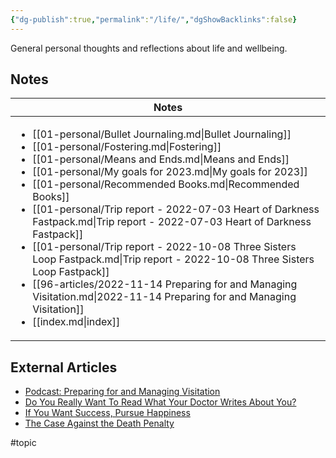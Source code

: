 ```yaml
---
{"dg-publish":true,"permalink":"/life/","dgShowBacklinks":false}
---
```



General personal thoughts and reflections about life and wellbeing.

## Notes

| Notes                                                                                                                                                                                                                                                                                                                                                                                                                                                                                                                                                                                                                                                                                                                                                            |
| ---------------------------------------------------------------------------------------------------------------------------------------------------------------------------------------------------------------------------------------------------------------------------------------------------------------------------------------------------------------------------------------------------------------------------------------------------------------------------------------------------------------------------------------------------------------------------------------------------------------------------------------------------------------------------------------------------------------------------------------------------------------- |
| <ul><li>[[01-personal/Bullet Journaling.md\\|Bullet Journaling]]</li><li>[[01-personal/Fostering.md\\|Fostering]]</li><li>[[01-personal/Means and Ends.md\\|Means and Ends]]</li><li>[[01-personal/My goals for 2023.md\\|My goals for 2023]]</li><li>[[01-personal/Recommended Books.md\\|Recommended Books]]</li><li>[[01-personal/Trip report - 2022-07-03 Heart of Darkness Fastpack.md\\|Trip report - 2022-07-03 Heart of Darkness Fastpack]]</li><li>[[01-personal/Trip report - 2022-10-08 Three Sisters Loop Fastpack.md\\|Trip report - 2022-10-08 Three Sisters Loop Fastpack]]</li><li>[[96-articles/2022-11-14 Preparing for and Managing Visitation.md\\|2022-11-14 Preparing for and Managing Visitation]]</li><li>[[index.md\\|index]]</li></ul> |


## External Articles

- [Podcast: Preparing for and Managing Visitation](https://www.youtube.com/watch?v=N6x83KQ1Tmo)
- [Do You Really Want To Read What Your Doctor Writes About You?](https://www.theatlantic.com/health/archive/2022/11/doctor-patient-medical-notes-health-info-awareness/672123/?utm_source=feed)
- [If You Want Success, Pursue Happiness](https://www.theatlantic.com/family/archive/2022/10/prioritizing-happiness-before-success/671714/?utm_source=feed)
- [The Case Against the Death Penalty](https://www.theatlantic.com/newsletters/archive/2022/10/the-case-against-the-death-penalty/671716/?utm_source=feed)


#topic 